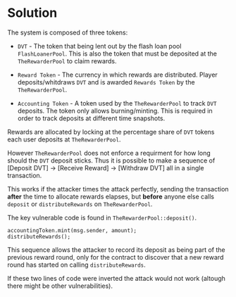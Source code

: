# Solution

The system is composed of three tokens:
* `DVT` - The token that being lent out by the flash loan pool `FlashLoanerPool`.
This is also the token that must be deposited at the `TheRewarderPool` to claim rewards.

* `Reward Token` - The currency in which rewards are distributed.
Player deposits/whitdraws `DVT` and is awarded `Rewards Token` by the `TheRewarderPool`.

* `Accounting Token` - A token used by the `TheRewarderPool` to track `DVT` deposits.
The token only allows burning/minting.
This is required in order to track deposits at different time snapshots.


Rewards are allocated by locking at the percentage share of `DVT` tokens each user deposits at `TheRewarderPool`.

However `TheRewarderPool` does not enforce a requirment for how long should the `DVT` deposit sticks. Thus it is possible to make a sequence of  [Deposit DVT] -> [Receive Reward] -> [Withdraw DVT] all in a single transaction.

This works if the attacker times the attack perfectly, sending the transaction  __after__ the time to allocate rewards elapses, but __before__ anyone else calls `deposit` or `distributeRewards` on `TheRewarderPool`.

The key vulnerable code is found in `TheRewarderPool::deposit()`.

```
accountingToken.mint(msg.sender, amount);
distributeRewards();
```

This sequence allows the attacker to record its deposit as being part of the previous reward round,
only for the contract to discover that a new reward round has started on calling `distributeRewards`.

If these two lines of code were inverted the attack would not work (altough there might be other vulnerabilities).
